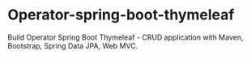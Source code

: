 # Operator-spring-boot-thymeleaf
Build Operator Spring Boot Thymeleaf - CRUD application with Maven, Bootstrap, Spring Data JPA, Web MVC. 
